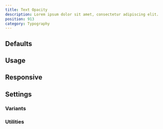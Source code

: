 ```yaml
---
title: Text Opacity
description: Lorem ipsum dolor sit amet, consectetur adipiscing elit.
position: 913
category: Typography
---
```


## Defaults

<TableGenerateCommon 
  :rules="{
    'text-opacity-0': ['--text-opacity: 0;'],
    'text-opacity-5': ['--text-opacity: 0.05;'],
    'text-opacity-10': ['--text-opacity: 0.10;'],
    'text-opacity-20': ['--text-opacity: 0.20;'],
    'text-opacity-25': ['--text-opacity: 0.25;'],
    'text-opacity-30': ['--text-opacity: 0.3;'],
    'text-opacity-40': ['--text-opacity: 0.4;'],
    'text-opacity-50': ['--text-opacity: 0.5;'],
    'text-opacity-60': ['--text-opacity: 0.6;'],
    'text-opacity-70': ['--text-opacity: 0.7;'],
    'text-opacity-75': ['--text-opacity: 0.75;'],
    'text-opacity-80': ['--text-opacity: 0.8;'],
    'text-opacity-90': ['--text-opacity: 0.9;'],
    'text-opacity-95': ['--text-opacity: 0.95;'],
    'text-opacity-100': ['--text-opacity: 1;'],
}"></TableGenerateCommon>

## Usage

## Responsive

## Settings

### Variants

### Utilities
